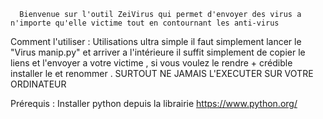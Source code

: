       Bienvenue sur l'outil ZeiVirus qui permet d'envoyer des virus a n'importe qu'elle victime tout en contournant les anti-virus 

Comment l'utiliser : Utilisations ultra simple il faut simplement lancer le "Virus manip.py" et arriver a l'intérieure il suffit simplement de copier le liens et l'envoyer a votre victime , si vous voulez le rendre + crédible installer le et renommer . SURTOUT NE JAMAIS L'EXECUTER SUR VOTRE ORDINATEUR

Prérequis : Installer python depuis la librairie https://www.python.org/ 




                                               
